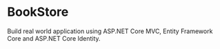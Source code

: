 # BookStore
Build real world application using ASP.NET Core MVC, Entity Framework Core and ASP.NET Core Identity.
